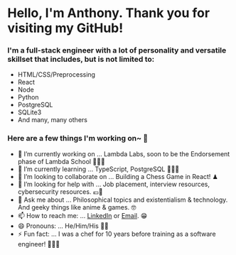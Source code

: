# Hello, I'm Anthony. Thank you for visiting my GitHub!

### I'm a full-stack engineer with a lot of personality and versatile skillset that includes, but is not limited to:
- HTML/CSS/Preprocessing
- React
- Node
- Python
- PostgreSQL
- SQLite3
- And many, many others

### Here are a few things I'm working on~ 💜

- 🔭 I’m currently working on ... Lambda Labs, soon to be the Endorsement phase of Lambda School 👨🏼‍🎓
- 🌱 I’m currently learning ... TypeScript, PostgreSQL 👨🏼‍💻
- 👯 I’m looking to collaborate on ... Building a Chess Game in React! ♟
- 🤔 I’m looking for help with ...  Job placement, interview resources, cybersecurity resources. 💶🔐
- 💬 Ask me about ... Philosophical topics and existentialism & technology. And geeky things like anime & games. 🤓
- 📫 How to reach me: ... [LinkedIn](https://www.linkedin.com/in/anthony-m-hernandez/) or [Email](mailto:anthony.hern4ndez@gmail.com). 😁
- 😄 Pronouns: ...  He/Him/His 🤴🏼
- ⚡ Fun fact: ... I was a chef for 10 years before training as a software engineer! 👨🏼‍🍳
